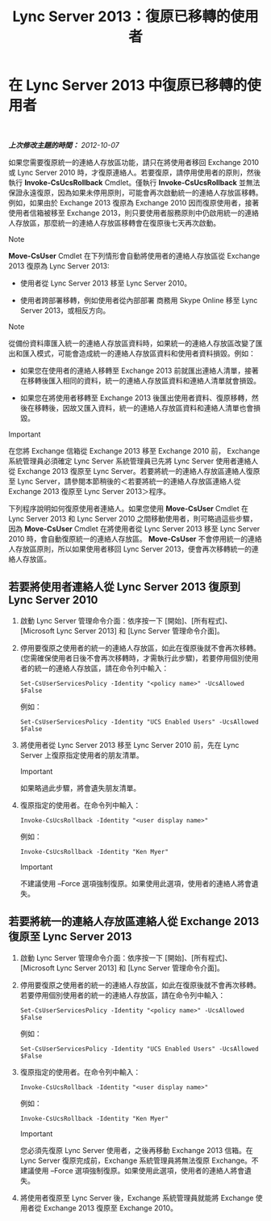 ﻿---
title: Lync Server 2013：復原已移轉的使用者
TOCTitle: 復原已移轉的使用者
ms:assetid: bfabaf0b-9a42-4057-b729-a7ab9eee8c72
ms:mtpsurl: https://technet.microsoft.com/zh-tw/library/JJ205224(v=OCS.15)
ms:contentKeyID: 49292188
ms.date: 08/10/2015
mtps_version: v=OCS.15
ms.translationtype: HT
---

# 在 Lync Server 2013 中復原已移轉的使用者

 

_**上次修改主題的時間：** 2012-10-07_

如果您需要復原統一的連絡人存放區功能，請只在將使用者移回 Exchange 2010 或 Lync Server 2010 時，才復原連絡人。若要復原，請停用使用者的原則，然後執行 **Invoke-CsUcsRollback** Cmdlet。僅執行 **Invoke-CsUcsRollback** 並無法保證永遠復原，因為如果未停用原則，可能會再次啟動統一的連絡人存放區移轉。例如，如果由於 Exchange 2013 復原為 Exchange 2010 因而復原使用者，接著使用者信箱被移至 Exchange 2013，則只要使用者服務原則中仍啟用統一的連絡人存放區，那麼統一的連絡人存放區移轉會在復原後七天再次啟動。

> [!Note]  
> <strong>Move-CsUser</strong> Cmdlet 在下列情形會自動將使用者的連絡人存放區從 Exchange 2013 復原為 Lync Server 2013:
> <ul>
> <li><p>使用者從 Lync Server 2013 移至 Lync Server 2010。</p></li>
> <li><p>使用者跨部署移轉，例如使用者從內部部署 商務用 Skype Online 移至 Lync Server 2013，或相反方向。</p></li>
> </ul>


> [!Note]  
> 從備份資料庫匯入統一的連絡人存放區資料時，如果統一的連絡人存放區改變了匯出和匯入模式，可能會造成統一的連絡人存放區資料和使用者資料損毀。例如：
> <ul>
> <li><p>如果您在使用者的連絡人移轉至 Exchange 2013 前就匯出連絡人清單，接著在移轉後匯入相同的資料，統一的連絡人存放區資料和連絡人清單就會損毀。</p></li>
> <li><p>如果您在將使用者移轉至 Exchange 2013 後匯出使用者資料、復原移轉，然後在移轉後，因故又匯入資料，統一的連絡人存放區資料和連絡人清單也會損毀。</p></li>
> </ul>


> [!IMPORTANT]  
> 在您將 Exchange 信箱從 Exchange 2013 移至 Exchange 2010 前， Exchange 系統管理員必須確定 Lync Server 系統管理員已先將 Lync Server 使用者連絡人從 Exchange 2013 復原至 Lync Server。若要將統一的連絡人存放區連絡人復原至 Lync Server，請參閱本節稍後的＜若要將統一的連絡人存放區連絡人從 Exchange 2013 復原至 Lync Server 2013＞程序。



下列程序說明如何復原使用者連絡人。如果您使用 **Move-CsUser** Cmdlet 在 Lync Server 2013 和 Lync Server 2010 之間移動使用者，則可略過這些步驟，因為 **Move-CsUser** Cmdlet 在將使用者從 Lync Server 2013 移至 Lync Server 2010 時，會自動復原統一的連絡人存放區。 **Move-CsUser** 不會停用統一的連絡人存放區原則，所以如果使用者移回 Lync Server 2013，便會再次移轉統一的連絡人存放區。

## 若要將使用者連絡人從 Lync Server 2013 復原到 Lync Server 2010

1.  啟動 Lync Server 管理命令介面：依序按一下 \[開始\]、\[所有程式\]、\[Microsoft Lync Server 2013\] 和 \[Lync Server 管理命令介面\]。

2.  停用要復原之使用者的統一的連絡人存放區，如此在復原後就不會再次移轉。(您需確保使用者日後不會再次移轉時，才需執行此步驟)，若要停用個別使用者的統一的連絡人存放區，請在命令列中輸入：
    
        Set-CsUserServicesPolicy -Identity "<policy name>" -UcsAllowed $False
    
    例如：
    
        Set-CsUserServicesPolicy -Identity "UCS Enabled Users" -UcsAllowed $False

3.  將使用者從 Lync Server 2013 移至 Lync Server 2010 前，先在 Lync Server 上復原指定使用者的朋友清單。
    
    > [!IMPORTANT]  
    > 如果略過此步驟，將會遺失朋友清單。
    


4.  復原指定的使用者。在命令列中輸入：
    
        Invoke-CsUcsRollback -Identity "<user display name>"
    
    例如：
    
        Invoke-CsUcsRollback -Identity "Ken Myer"
    
    > [!IMPORTANT]  
    > 不建議使用 –Force 選項強制復原。如果使用此選項，使用者的連絡人將會遺失。
    


## 若要將統一的連絡人存放區連絡人從 Exchange 2013 復原至 Lync Server 2013

1.  啟動 Lync Server 管理命令介面：依序按一下 \[開始\]、\[所有程式\]、\[Microsoft Lync Server 2013\] 和 \[Lync Server 管理命令介面\]。

2.  停用要復原之使用者的統一的連絡人存放區，如此在復原後就不會再次移轉。若要停用個別使用者的統一的連絡人存放區，請在命令列中輸入：
    
        Set-CsUserServicesPolicy -Identity "<policy name>" -UcsAllowed $False
    
    例如：
    
        Set-CsUserServicesPolicy -Identity "UCS Enabled Users" -UcsAllowed $False

3.  復原指定的使用者。在命令列中輸入：
    
        Invoke-CsUcsRollback -Identity "<user display name>"
    
    例如：
    
        Invoke-CsUcsRollback -Identity "Ken Myer"
    
    > [!IMPORTANT]  
    > 您必須先復原 Lync Server 使用者，之後再移動 Exchange 2013 信箱。在 Lync Server 復原完成前，Exchange 系統管理員將無法復原 Exchange。不建議使用 –Force 選項強制復原。如果使用此選項，使用者的連絡人將會遺失。
    


4.  將使用者復原至 Lync Server 後，Exchange 系統管理員就能將 Exchange 使用者從 Exchange 2013 復原至 Exchange 2010。

